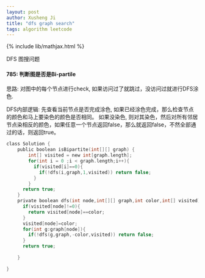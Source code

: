 ```yaml
---
layout: post
author: Xusheng Ji
title: "dfs graph search"
tags: algorithm leetcode
---
```


{% include lib/mathjax.html %}


<script type="text/javascript" async
  src="https://cdnjs.cloudflare.com/ajax/libs/mathjax/2.7.5/MathJax.js?config=TeX-MML-AM_CHTML">
</script>

<script type="text/x-mathjax-config">
  MathJax.Hub.Config({
    extensions: [
      "MathMenu.js",
      "MathZoom.js",
      "AssistiveMML.js",
      "a11y/accessibility-menu.js"
    ],
    jax: ["input/TeX", "output/CommonHTML"],
    TeX: {
      extensions: [
        "AMSmath.js",
        "AMSsymbols.js",
        "noErrors.js",
        "noUndefined.js",
      ]
    }
  });
</script>


DFS 图搜问题 

#### 785: 判断图是否是Bi-partile

思路: 对图中的每个节点进行check, 如果访问过了就跳过，没访问过就进行DFS涂色.


DFS内部逻辑:  先查看当前节点是否完成涂色, 如果已经涂色完成，那么检查节点的颜色和马上要染色的颜色是否相同。
如果没染色, 则对其染色，然后对所有邻居节点染相反的颜色，如果任意一个节点返回false，那么就返回false，不然全部通过的话，则返回true。

```c
class Solution {
    public boolean isBipartite(int[][] graph) {
        int[] visited = new int[graph.length];
        for(int i = 0 ;i < graph.length;i++){
          if(visited[i]==0){
            if(!dfs(i,graph,1,visited)) return false;
          }
        }
      return true;
    }
    private boolean dfs(int node,int[][] graph,int color,int[] visited){
      if(visited[node]!=0){
        return visited[node]==color;
      }
      visited[node]=color;
      for(int g:graph[node]){
        if(!dfs(g,graph,-color,visited)) return false;
      }
      return true;
      
    }
    
}


```







